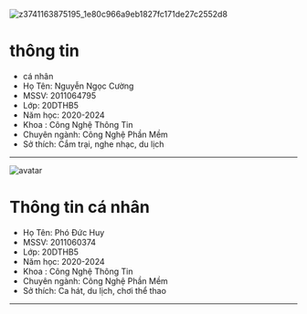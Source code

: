 ![z3741163875195_1e80c966a9eb1827fc171de27c2552d8](https://github.com/nguyenngoccuong16122002/HKCShop/assets/80567562/6d9a3983-bb74-4c05-9cc2-f69b78a50004)
# thông tin
* cá nhân
* Họ Tên: Nguyễn Ngọc Cường
* MSSV: 2011064795
* Lớp: 20DTHB5
* Năm học: 2020-2024
* Khoa : Công Nghệ Thông Tin
* Chuyên ngành: Công Nghệ Phần Mềm
* Sở thích: Cắm trại, nghe nhạc, du lịch
---------------------------------------------------------------------------
![avatar](https://github.com/nguyenngoccuong16122002/HKCShop/assets/127472090/25a87972-6d1a-4bce-ba6f-91e40551e22c)
# Thông tin cá nhân
* Họ Tên: Phó Đức Huy
* MSSV: 2011060374
* Lớp: 20DTHB5
* Năm học: 2020-2024
* Khoa : Công Nghệ Thông Tin
* Chuyên ngành: Công Nghệ Phần Mềm
* Sở thích: Ca hát, du lịch, chơi thể thao
---------------------------------------------------------------------------